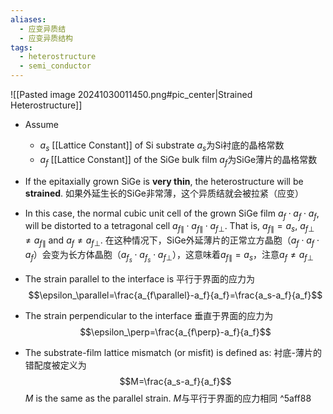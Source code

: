 ```yaml
---
aliases:
  - 应变异质结
  - 应变异质结构
tags:
  - heterostructure
  - semi_conductor
---
```


![[Pasted image 20241030011450.png#pic_center|Strained Heterostructure]]

- Assume
	- $a_s$ [[Lattice Constant]] of Si substrate
	  $a_s$为Si衬底的晶格常数
	- $a_f$ [[Lattice Constant]] of the SiGe bulk film
	  $a_f$为SiGe薄片的晶格常数
- If the epitaxially grown SiGe is **very thin**, the heterostructure will be **strained**.
  如果外延生长的SiGe非常薄，这个异质结就会被拉紧（应变）
- In this case, the normal cubic unit cell of the grown SiGe film $a_f\cdot a_f\cdot a_f$, will be distorted to a tetragonal cell $a_{f\parallel}\cdot a_{f\parallel}\cdot a_{f\perp}$. That is, $a_{f\parallel}=a_s$, $a_{f\perp}\neq a_{f\parallel}$ and $a_f\neq a_{f\perp}$.
  在这种情况下，SiGe外延薄片的正常立方晶胞（$a_f\cdot a_f\cdot a_f$）会变为长方体晶胞（$a_{f_s}\cdot a_{f_s}\cdot a_{f\perp}$），这意味着$a_{f\parallel}=a_s$，注意$a_f\neq a_{f\perp}$

- The strain parallel to the interface is
  平行于界面的应力为$$\epsilon_\parallel=\frac{a_{f\parallel}-a_f}{a_f}=\frac{a_s-a_f}{a_f}$$
- The strain perpendicular to the interface 
  垂直于界面的应力为$$\epsilon_\perp=\frac{a_{f\perp}-a_f}{a_f}$$
- The substrate-film lattice mismatch (or misfit) is defined as:
  衬底-薄片的错配度被定义为$$M=\frac{a_s-a_f}{a_f}$$$M$ is the same as the parallel strain.
  $M$与平行于界面的应力相同 ^5aff88